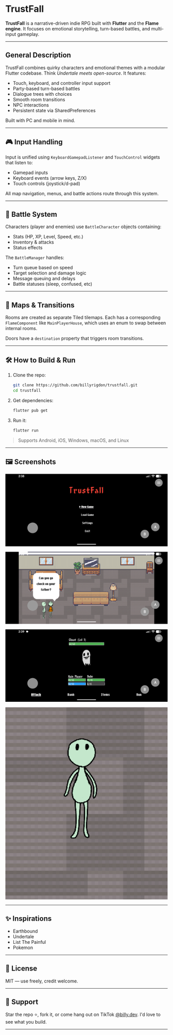 # TrustFall 

**TrustFall** is a narrative-driven indie RPG built with **Flutter** and the **Flame engine**. It focuses on emotional storytelling, turn-based battles, and multi-input gameplay.

---

## General Description

TrustFall combines quirky characters and emotional themes with a modular Flutter codebase. Think *Undertale meets open-source*. It features:

- Touch, keyboard, and controller input support
- Party-based turn-based battles
- Dialogue trees with choices
- Smooth room transitions 
- NPC interactions
- Persistent state via SharedPreferences

Built with PC and mobile in mind.

---

## 🎮 Input Handling

Input is unified using `KeyboardGamepadListener` and `TouchControl` widgets that listen to:

- Gamepad inputs
- Keyboard events (arrow keys, Z/X)
- Touch controls (joystick/d-pad)

All map navigation, menus, and battle actions route through this system.

---

## 🧪 Battle System

Characters (player and enemies) use `BattleCharacter` objects containing:

- Stats (HP, XP, Level, Speed, etc.)
- Inventory & attacks
- Status effects

The `BattleManager` handles:

- Turn queue based on speed
- Target selection and damage logic
- Message queuing and delays
- Battle statuses (sleep, confused, etc)

---


## 🧱 Maps & Transitions

Rooms are created as separate Tiled tilemaps. Each has a corresponding `FlameComponent` like `MainPlayerHouse`, which uses an enum to swap between internal rooms.

Doors have a `destination` property that triggers room transitions.

---

## 🛠 How to Build & Run

1. Clone the repo:
   ```bash
   git clone https://github.com/billyrigdon/trustfall.git
   cd trustfall
   ```

2. Get dependencies:
   ```bash
   flutter pub get
   ```

3. Run it:
   ```bash
   flutter run
   ```

> Supports Android, iOS, Windows, macOS, and Linux

---

## 🖼 Screenshots

![Start Menu](assets/screenshots/start_menu.png)

![Explore](assets/screenshots/explore.png)

![Battle](assets/screenshots/battle.png)

![Character](assets/screenshots/character.png)

---

## ✨ Inspirations

- Earthbound
- Undertale
- List The Painful
- Pokemon

---

## 📄 License

MIT — use freely, credit welcome.

---

## 🧡 Support

Star the repo ⭐, fork it, or come hang out on TikTok [@billy.dev](https://tiktok.com/@billy.dev). I'd love to see what you build.

---